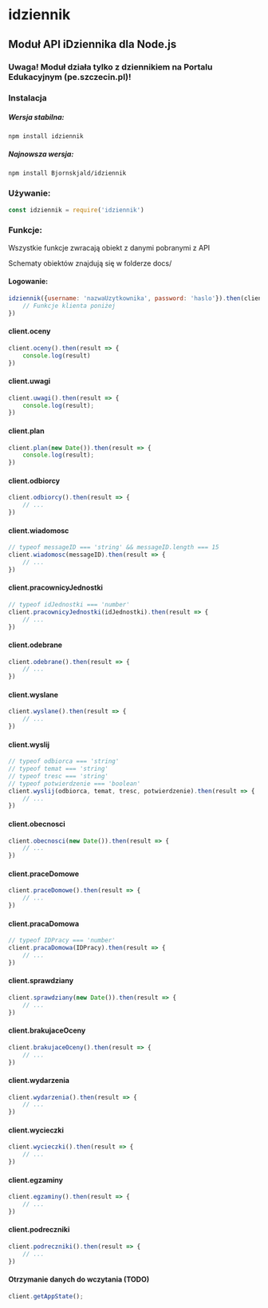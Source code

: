 # idziennik
## Moduł API iDziennika dla Node.js

### Uwaga! Moduł działa tylko z dziennikiem na Portalu Edukacyjnym (pe.szczecin.pl)!

### Instalacja

##### Wersja stabilna:
```
npm install idziennik
```

##### Najnowsza wersja:
```
npm install Bjornskjald/idziennik
```

### Używanie:

```javascript
const idziennik = require('idziennik')
```

### Funkcje:

Wszystkie funkcje zwracają obiekt z danymi pobranymi z API

Schematy obiektów znajdują się w folderze docs/

#### Logowanie:
```javascript
idziennik({username: 'nazwaUzytkownika', password: 'haslo'}).then(client => {
	// Funkcje klienta poniżej
})
```

#### client.oceny

```javascript
client.oceny().then(result => {
	console.log(result)
})
```


#### client.uwagi

```javascript
client.uwagi().then(result => {
	console.log(result);
})
```

#### client.plan

```javascript
client.plan(new Date()).then(result => {
	console.log(result);
})
```

#### client.odbiorcy

```javascript
client.odbiorcy().then(result => {
	// ...
})
```

#### client.wiadomosc

```javascript
// typeof messageID === 'string' && messageID.length === 15
client.wiadomosc(messageID).then(result => { 
	// ...
})
```

#### client.pracownicyJednostki

```javascript
// typeof idJednostki === 'number'
client.pracownicyJednostki(idJednostki).then(result => {
	// ...
})
```

#### client.odebrane

```javascript
client.odebrane().then(result => {
	// ...
})
```

#### client.wyslane

```javascript
client.wyslane().then(result => {
	// ...
})
```

#### client.wyslij

```javascript
// typeof odbiorca === 'string'
// typeof temat === 'string'
// typeof tresc === 'string'
// typeof potwierdzenie === 'boolean'
client.wyslij(odbiorca, temat, tresc, potwierdzenie).then(result => {
	// ...
})
```

#### client.obecnosci

```javascript
client.obecnosci(new Date()).then(result => {
	// ...
})
```

#### client.praceDomowe

```javascript
client.praceDomowe().then(result => {
	// ...
})
```

#### client.pracaDomowa

```javascript
// typeof IDPracy === 'number'
client.pracaDomowa(IDPracy).then(result => {
	// ...
})
```

#### client.sprawdziany

```javascript
client.sprawdziany(new Date()).then(result => {
	// ...
})
```

#### client.brakujaceOceny

```javascript
client.brakujaceOceny().then(result => {
	// ...
})
```

#### client.wydarzenia

```javascript
client.wydarzenia().then(result => {
	// ...
})
```

#### client.wycieczki

```javascript
client.wycieczki().then(result => {
	// ...
})
```

#### client.egzaminy

```javascript
client.egzaminy().then(result => {
	// ...
})
```

#### client.podreczniki

```javascript
client.podreczniki().then(result => {
	// ...
})
```



#### Otrzymanie danych do wczytania (TODO)
```javascript
client.getAppState(); 
```

